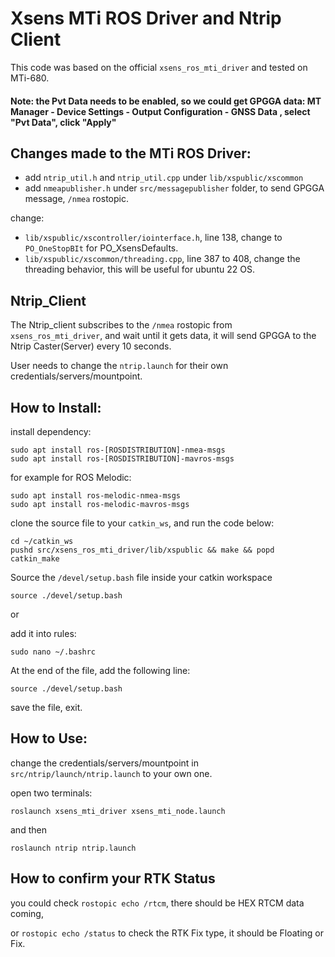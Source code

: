 
# Xsens MTi ROS Driver and Ntrip Client

This code was based on the official ``xsens_ros_mti_driver`` and tested on MTi-680.
#### Note: the Pvt Data needs to be enabled, so we could get GPGGA data: MT Manager - Device Settings - Output Configuration - GNSS Data , select "Pvt Data", click "Apply"

## Changes made to the MTi ROS Driver:

 - add ``ntrip_util.h`` and ``ntrip_util.cpp`` under ``lib/xspublic/xscommon``
 - add ``nmeapublisher.h`` under ``src/messagepublisher`` folder, to send GPGGA message, ``/nmea`` rostopic.

change:
 - ``lib/xspublic/xscontroller/iointerface.h``, line 138, change to ``PO_OneStopBIt`` for PO_XsensDefaults.
 - ``lib/xspublic/xscommon/threading.cpp``, line 387 to 408, change the threading behavior, this will be useful for ubuntu 22 OS.

## Ntrip_Client
The Ntrip_client subscribes to the ``/nmea`` rostopic from ``xsens_ros_mti_driver``, and wait until it gets data, it will send GPGGA to the Ntrip Caster(Server) every 10 seconds.

User needs to change the ``ntrip.launch`` for their own credentials/servers/mountpoint. 

## How to Install:
install dependency:
```
sudo apt install ros-[ROSDISTRIBUTION]-nmea-msgs
sudo apt install ros-[ROSDISTRIBUTION]-mavros-msgs
```
for example for ROS Melodic:
```
sudo apt install ros-melodic-nmea-msgs
sudo apt install ros-melodic-mavros-msgs
```

clone the source file to your ``catkin_ws``, and run the code below:
```
cd ~/catkin_ws
pushd src/xsens_ros_mti_driver/lib/xspublic && make && popd
catkin_make
```
Source the ``/devel/setup.bash`` file inside your catkin workspace
```
source ./devel/setup.bash
```
or 

add it into rules:
```
sudo nano ~/.bashrc
```
At the end of the file, add the following line:
```
source ./devel/setup.bash
```
save the file, exit.

## How to Use:
change the credentials/servers/mountpoint in ``src/ntrip/launch/ntrip.launch`` to your own one.


open two terminals:
```
roslaunch xsens_mti_driver xsens_mti_node.launch
```
and then
```
roslaunch ntrip ntrip.launch
```

## How to confirm your RTK Status

you could check ``rostopic echo /rtcm``, there should be HEX RTCM data coming,

or ``rostopic echo /status`` to check the RTK Fix type, it should be Floating or Fix.

